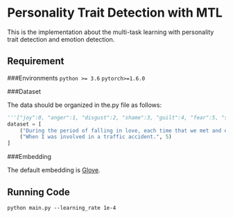 # Personality Trait Detection with MTL

This is the implementation about the multi-task learning with personality trait detection and emotion detection.

## Requirement

###Environments
`python >= 3.6`
`pytorch>=1.6.0`

###Dataset

The data should be organized in the.py file as follows:

```python
'''["joy":0, "anger":1, "disgust":2, "shame":3, "guilt":4, "fear":5, "sadness":6]'''
dataset = [
	("During the period of falling in love, each time that we met and especially when we had not met for a long time.", 0),
	("When I was involved in a traffic accident.", 5)
]
```

###Embedding

The default embedding is [Glove](http://nlp.stanford.edu/data/glove.6B.zip "Glove").



## Running Code

`python main.py --learning_rate 1e-4`